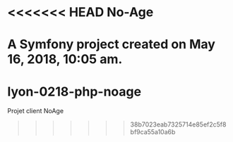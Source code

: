 <<<<<<< HEAD
No-Age
======

A Symfony project created on May 16, 2018, 10:05 am.
=======
# lyon-0218-php-noage
Projet client NoAge
>>>>>>> 38b7023eab7325714e85ef2c5f8bf9ca55a10a6b
